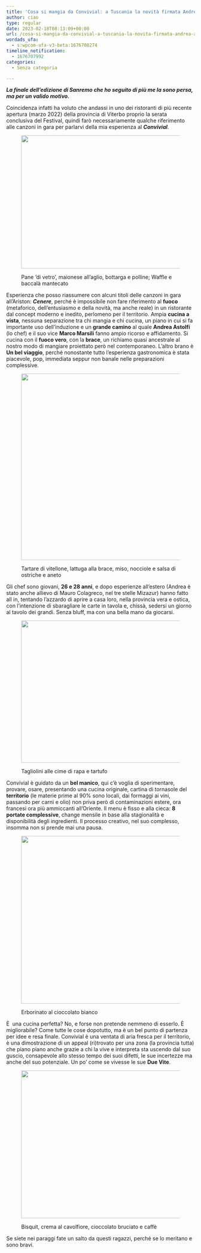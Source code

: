 ```yaml
---
title: 'Cosa si mangia da Convivial: a Tuscania la novità firmata Andrea Astolfi'
author: ciao
type: regular
date: 2023-02-18T08:13:09+00:00
url: /cosa-si-mangia-da-convivial-a-tuscania-la-novita-firmata-andrea-astolfi/
wordads_ufa:
  - s:wpcom-ufa-v3-beta:1676708274
timeline_notification:
  - 1676707992
categories:
  - Senza categoria

---
```

**_La finale dell’edizione di Sanremo che ho seguito di più me la sono persa, ma per un valido motivo._**

Coincidenza infatti ha voluto che andassi in uno dei ristoranti di più recente apertura (marzo 2022) della provincia di Viterbo proprio la serata conclusiva del Festival, quindi farò necessariamente qualche riferimento alle canzoni in gara per parlarvi della mia esperienza al **_Convivial_**.<figure class="wp-block-image aligncenter size-large is-resized">

<img loading="lazy" decoding="async" src="images/wp-content/uploads/2023/02/tuscania-convivial-615256681-e1676707407255.jpg" alt="" class="wp-image-2444" width="520" height="355" /> <figcaption class="wp-element-caption">Pane &#8216;di vetro&#8217;, maionese all’aglio, bottarga e polline; Waffle e baccalà mantecato </figcaption></figure> 

Esperienza che posso riassumere con alcuni titoli delle canzoni in gara all’Ariston: **_Cenere_**, perché è impossibile non fare riferimento al **fuoco** (metaforico, dell&#8217;entusiasmo e della novità, ma anche reale) in un ristorante dal concept moderno e inedito, perlomeno per il territorio. Ampia **cucina a vista**, nessuna separazione tra chi mangia e chi cucina, un piano in cui si fa importante uso dell’induzione e un **grande camino** al quale **Andrea Astolfi** (lo chef) e il suo vice **Marco Marsili** fanno ampio ricorso e affidamento. Si cucina con il **fuoco vero**, con la **brace**, un richiamo quasi ancestrale al nostro modo di mangiare proiettato però nel contemporaneo. L’altro brano è **Un bel viaggio**, perché nonostante tutto l’esperienza gastronomica è stata piacevole, pop, immediata seppur non banale nelle preparazioni complessive. <figure class="wp-block-image aligncenter size-large is-resized">

<img loading="lazy" decoding="async" src="images/wp-content/uploads/2023/02/convivial-tuscania-menu-1099534438-e1676707483201.jpg" alt="" class="wp-image-2439" width="570" height="497" /> <figcaption class="wp-element-caption">Tartare di vitellone, lattuga alla brace, miso, nocciole e salsa di ostriche e aneto</figcaption></figure> 

Gli chef sono giovani, **26 e 28 anni**, e dopo esperienze all’estero (Andrea è stato anche allievo di Mauro Colagreco, nel tre stelle Mizazur) hanno fatto all in, tentando l’azzardo di aprire a casa loro, nella provincia vera e ostica, con l’intenzione di sbaragliare le carte in tavola e, chissà, sedersi un giorno al tavolo dei grandi. Senza bluff, ma con una bella mano da giocarsi. <figure class="wp-block-image aligncenter size-large is-resized">

<img loading="lazy" decoding="async" src="images/wp-content/uploads/2023/02/convivial-tuscania-cosa-si-mangia-1008917710-e1676707771434.jpg?w=1024" alt="" class="wp-image-2440" width="527" height="379" /> <figcaption class="wp-element-caption">Tagliolini alle cime di rapa e tartufo</figcaption></figure> 

Convivial è guidato da un **bel manico**, qui c’è voglia di sperimentare, provare, osare, presentando una cucina originale, cartina di tornasole del **territorio** (le materie prime al 90% sono locali, dai formaggi ai vini, passando per carni e olio) non priva però di contaminazioni estere, ora francesi ora più ammiccanti all’Oriente. Il menu è fisso e alla cieca: **8 portate complessive**, change mensile in base alla stagionalità e disponibilità degli ingredienti. Il processo creativo, nel suo complesso, insomma non si prende mai una pausa. <figure class="wp-block-image aligncenter size-large is-resized">

<img loading="lazy" decoding="async" src="images/wp-content/uploads/2023/02/convivial-tuscania-degustazione-684688491-e1676707576188.jpg" alt="" class="wp-image-2441" width="563" height="447" /> <figcaption class="wp-element-caption">Erborinato al cioccolato bianco </figcaption></figure> 

È  una cucina perfetta? No, e forse non pretende nemmeno di esserlo. È migliorabile? Come tutte le cose dopotutto, ma è un bel punto di partenza per idee e resa finale. Convivial è una ventata di aria fresca per il territorio, è una dimostrazione di un appeal (ri)trovato per una zona (la provincia tutta) che piano piano anche grazie a chi la vive e interpreta sta uscendo dal suo guscio, consapevole allo stesso tempo dei suoi difetti, le sue incertezze ma anche del suo potenziale. Un po’ come se vivesse le sue **Due Vite**. <figure class="wp-block-image aligncenter size-large is-resized">

<img loading="lazy" decoding="async" src="images/wp-content/uploads/2023/02/convivial-tuscania-3426575349-e1676707647840.jpg?w=1024" alt="" class="wp-image-2442" width="527" height="394" /> <figcaption class="wp-element-caption">Bisquit, crema al cavolfiore, cioccolato bruciato e caffè</figcaption></figure> 

Se siete nei paraggi fate un salto da questi ragazzi, perché se lo meritano e sono bravi. 